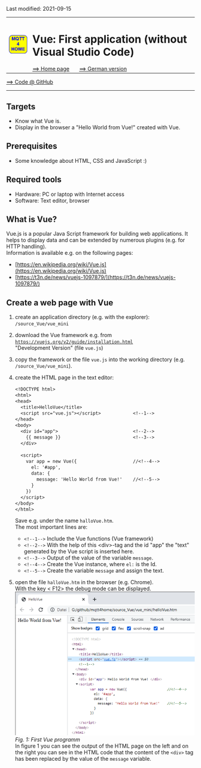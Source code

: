 Last modified: 2021-09-15   
<table><tr><td><img src="logo/mqtt4home_96.png"></td><td>
<h1>Vue: First application (without Visual Studio Code)</h1>
<a href="../README.md">==> Home page</a> &nbsp; &nbsp; &nbsp; 
<a href="m4h501_Vue_Hello.md">==> German version</a> &nbsp; &nbsp; &nbsp; 
</td></tr></table>
<a href="https://github.com/khartinger/mqtt4home/tree/main/source_Vue/vue01_mini">==> Code @ GitHub</a><hr>

## Targets
* Know what Vue is.   
* Display in the browser a "Hello World from Vue!" created with Vue.   
   

## Prerequisites
* Some knowledge about HTML, CSS and JavaScript :)

## Required tools
* Hardware: PC or laptop with Internet access
* Software: Text editor, browser

## What is Vue?
Vue.js is a popular Java Script framework for building web applications. It helps to display data and can be extended by numerous plugins (e.g. for HTTP handling).   
Information is available e.g. on the following pages:   
* [https://en.wikipedia.org/wiki/Vue.js](https://en.wikipedia.org/wiki/Vue.js)   
* [https://t3n.de/news/vuejs-1097879/](https://t3n.de/news/vuejs-1097879/)   

## Create a web page with Vue
1. create an application directory (e.g. with the explorer):   
   `/source_Vue/vue_mini`   

2. download the Vue framework e.g. from [`https://vuejs.org/v2/guide/installation.html`](https://vuejs.org/v2/guide/installation.html)   
"Development Version" (file `vue.js`)   

3. copy the framework or the file `vue.js` into the working directory (e.g. `/source_Vue/vue_mini`).   

4. create the HTML page in the text editor:   
   ```   
   <!DOCTYPE html>
   <html>
   <head>
     <title>HelloVue</title>
     <script src="vue.js"></script>            <!--1-->
   </head>
   <body>
     <div id="app">                            <!--2-->
       {{ message }}                           <!--3-->
     </div>

     <script>
       var app = new Vue({                     //<!--4-->
         el: '#app',
         data: {
           message: 'Hello World from Vue!'    //<!--5-->
         }
       })
     </script>
   </body>
   </html>
   ```   
   Save e.g. under the name `halloVue.htm`.   
   The most important lines are:   
   * `<!--1-->` Include the Vue functions (Vue framework)   
   * `<!--2-->` With the help of this &lt;div&gt;-tag and the id "app" the "text" generated by the Vue script is inserted here.   
   * `<!--3-->` Output of the value of the variable `message`.   
   * `<!--4-->` Create the Vue instance, where `el:` is the Id.   
   * `<!--5-->` Create the variable `message` and assign the text.   

5. open the file `halloVue.htm` in the browser (e.g. Chrome).   
   With the key &lt; F12&gt; the debug mode can be displayed.   
   ![First Vue program](./images/210915_HelloVue1.png "First Vue program")   
   _Fig. 1: First Vue programm_   
   In figure 1 you can see the output of the HTML page on the left and on the right you can see in the HTML code that the content of the `<div>` tag has been replaced by the value of the `message` variable.   
